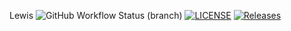 Lewis
![GitHub Workflow Status (branch)](https://img.shields.io/github/actions/workflow/status/Lewishay21/New/main.yml?branch=main)
[![LICENSE](https://img.shields.io/github/license/Lewishay21/New.svg?style=flat-square)](https://github.com/Lewishay21/New/blob/master/LICENSE)
[![Releases](https://img.shields.io/github/release/Lewishay21/New/all.svg?style=flat-square)](https://github.com/Lewishay21/New/releases)